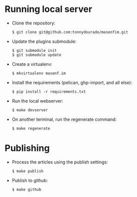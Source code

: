 Running local server
====================

 * Clone the repository:

    ````
    $ git clone git@github.com:tonnydourado/masenfim.git
    ````

 * Update the plugins submodule:

    ````
    $ git submodule init
    $ git submodule update
    ````

 * Create a virtualenv:

    ````
    $ mkvirtualenv masenf.im
    ````

 * Install the requirements (pelican, ghp-import, and all else):

    ````
    $ pip install -r requirements.txt
    ````

 * Run the local webserver:

    ````
    $ make devserver
    ````

 * On another terminal, run the regenerate command:

    ````
    $ make regenerate
    ````

Publishing
==========

 * Process the articles using the publish settings:

    ````
    $ make publish
    ````

 * Publish to github:

    ````
    $ make github
    ````
